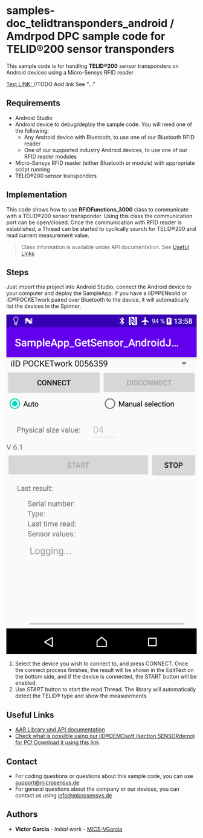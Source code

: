 # samples-doc_telidtransponders_android / Amdrpod DPC sample code for TELID®200 sensor transponders
This sample code is for handling **TELID®200** sensor transponders on Android devices using a Micro-Sensys RFID reader

[Test LINK: ](../doc/communication-modes/spc)
//TODO Add link See "..."

## Requirements
* Android Studio
* Android device to debug/deploy the sample code. You will need one of the following:
	* Any Android device with Bluetooth, to use one of our Bluetooth RFID reader
	* One of our supported industry Android devices, to use one of our RFID reader modules
* Micro-Sensys RFID reader (either Bluetooth or module) with appropriate script running
* TELID®200 sensor transponders

## Implementation
This code shows how to use **RFIDFunctions_3000** class to communicate with a TELID®200 sensor transponder. 
Using this class the communication port can be open/closed. Once the communication with RFID reader is established, a Thread can be started to cyclically search for TELID®200 and read current measurement value.

> Class information is available under API documentation. See [Useful Links](#Useful-Links)

## Steps
Just import this project into Android Studio, connect the Android device to your computer and deploy the SampleApp.
If you have a iID®PENsolid or iID®POCKETwork paired over Bluetooth to the device, it will automatically list the devices in the Spinner. 

![Screenshot](screenshot/SampleApp_GetSensor_AndroidJava.png)

 1. Select the device you wish to connect to, and press CONNECT. Once the connect process finishes, the result will be shown in the EditText on the bottom side, and if the device is connected, the START button will be enabled.
 2. Use *START* button to start the read Thread. The library will automatically detect the TELID® type and show the measurements

## Useful Links

 - [AAR Library und API documentation](https://www.microsensys.de/downloads/DevSamples/Libraries/Android/microsensysRFID%20-%20aar%20library/)
 - [Check what is possible using our iID®DEMOsoft (section SENSORdemo) for PC! Download it using this link](https://www.microsensys.de/downloads/CDContent/Install/iID%c2%ae%20DEMOsoft.zip)

## Contact

* For coding questions or questions about this sample code, you can use [support@microsensys.de](mailto:support@microsensys.de)
* For general questions about the company or our devices, you can contact us using [info@microsensys.de](mailto:info@microsensys.de)

## Authors

* **Victor Garcia** - *Initial work* - [MICS-VGarcia](https://github.com/MICS-VGarcia/)
